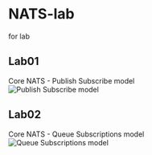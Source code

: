 # NATS-lab

for lab

## Lab01

Core NATS - Publish Subscribe model  
![Publish Subscribe model ](https://683899388-files.gitbook.io/~/files/v0/b/gitbook-x-prod.appspot.com/o/spaces%2F-LqMYcZML1bsXrN3Ezg0%2Fuploads%2Fgit-blob-22d59af386038cc2717176561ffc95c63c295926%2Fpubsub.svg?alt=media)

## Lab02

Core NATS - Queue Subscriptions model  
![Queue Subscriptions model](https://683899388-files.gitbook.io/~/files/v0/b/gitbook-x-prod.appspot.com/o/spaces%2F-LqMYcZML1bsXrN3Ezg0%2Fuploads%2Fgit-blob-e4f2a6428a4be494475b4c811af461ff0908ec2a%2Fqueues.svg?alt=media)

